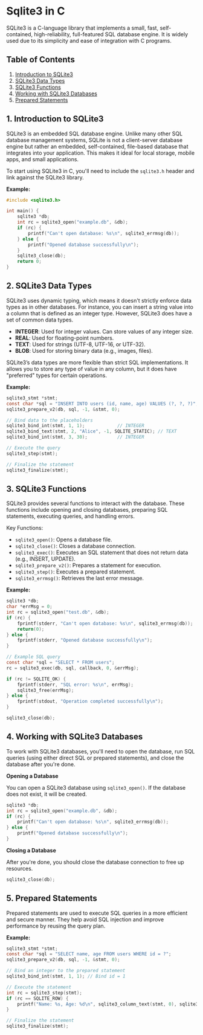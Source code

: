# Sqlite3 in C

SQLite3 is a C-language library that implements a small, fast, self-contained, high-reliability, full-featured SQL database engine. It is widely used due to its simplicity and ease of integration with C programs.

## Table of Contents

1. [Introduction to SQLite3](#1-introduction-to-sqlite3)
2. [SQLite3 Data Types](#2-sqlite3-data-types)
3. [SQLite3 Functions](#3-sqlite3-functions)
4. [Working with SQLite3 Databases](#4-working-with-sqlite3-databases)
5. [Prepared Statements](#5-prepared-statements)

## 1. Introduction to SQLite3

  SQLite3 is an embedded SQL database engine. Unlike many other SQL database management systems, SQLite is not a client-server database engine but rather an embedded, self-contained, file-based database that integrates into your application. This makes it ideal for local storage, mobile apps, and small applications.

  To start using SQLite3 in C, you'll need to include the `sqlite3.h` header and link against the SQLite3 library.

  **Example:**

  ```c
  #include <sqlite3.h>

  int main() {
      sqlite3 *db;
      int rc = sqlite3_open("example.db", &db);
      if (rc) {
          printf("Can't open database: %s\n", sqlite3_errmsg(db));
      } else {
          printf("Opened database successfully\n");
      }
      sqlite3_close(db);
      return 0;
  }
  ```

## 2. SQLite3 Data Types

  SQLite3 uses dynamic typing, which means it doesn't strictly enforce data types as in other databases. For instance, you can insert a string value into a column that is defined as an integer type. However, SQLite3 does have a set of common data types.

  - **INTEGER**: Used for integer values. Can store values of any integer size.
  - **REAL**: Used for floating-point numbers.
  - **TEXT**: Used for strings (UTF-8, UTF-16, or UTF-32).
  - **BLOB**: Used for storing binary data (e.g., images, files).
  
  SQLite3’s data types are more flexible than strict SQL implementations. It allows you to store any type of value in any column, but it does have "preferred" types for certain operations.

  **Example:**

  ```c
  sqlite3_stmt *stmt;
  const char *sql = "INSERT INTO users (id, name, age) VALUES (?, ?, ?)";
  sqlite3_prepare_v2(db, sql, -1, &stmt, 0);

  // Bind data to the placeholders
  sqlite3_bind_int(stmt, 1, 1);            // INTEGER
  sqlite3_bind_text(stmt, 2, "Alice", -1, SQLITE_STATIC); // TEXT
  sqlite3_bind_int(stmt, 3, 30);           // INTEGER

  // Execute the query
  sqlite3_step(stmt);

  // Finalize the statement
  sqlite3_finalize(stmt);
  ```

## 3. SQLite3 Functions

  SQLite3 provides several functions to interact with the database. These functions include opening and closing databases, preparing SQL statements, executing queries, and handling errors.

  Key Functions:
  
  - `sqlite3_open()`: Opens a database file.
  - `sqlite3_close()`: Closes a database connection.
  - `sqlite3_exec()`: Executes an SQL statement that does not return data (e.g., INSERT, UPDATE).
  - `sqlite3_prepare_v2()`: Prepares a statement for execution.
  - `sqlite3_step()`: Executes a prepared statement.
  - `sqlite3_errmsg()`: Retrieves the last error message.

  **Example:**

  ```c
  sqlite3 *db;
  char *errMsg = 0;
  int rc = sqlite3_open("test.db", &db);
  if (rc) {
      fprintf(stderr, "Can't open database: %s\n", sqlite3_errmsg(db));
      return(0);
  } else {
      fprintf(stderr, "Opened database successfully\n");
  }

  // Example SQL query
  const char *sql = "SELECT * FROM users";
  rc = sqlite3_exec(db, sql, callback, 0, &errMsg);

  if (rc != SQLITE_OK) {
      fprintf(stderr, "SQL error: %s\n", errMsg);
      sqlite3_free(errMsg);
  } else {
      fprintf(stdout, "Operation completed successfully\n");
  }

  sqlite3_close(db);
  ```

## 4. Working with SQLite3 Databases

  To work with SQLite3 databases, you'll need to open the database, run SQL queries (using either direct SQL or prepared statements), and close the database after you're done.

  **Opening a Database**
  
  You can open a SQLite3 database using `sqlite3_open()`. If the database does not exist, it will be created.

  ```c
  sqlite3 *db;
  int rc = sqlite3_open("example.db", &db);
  if (rc) {
      printf("Can't open database: %s\n", sqlite3_errmsg(db));
  } else {
      printf("Opened database successfully\n");
  }
  ```

  **Closing a Database**
  
  After you're done, you should close the database connection to free up resources.

  ```c
  sqlite3_close(db);
  ```

## 5. Prepared Statements

  Prepared statements are used to execute SQL queries in a more efficient and secure manner. They help avoid SQL injection and improve performance by reusing the query plan.

  **Example:**

  ```c
  sqlite3_stmt *stmt;
  const char *sql = "SELECT name, age FROM users WHERE id = ?";
  sqlite3_prepare_v2(db, sql, -1, &stmt, 0);

  // Bind an integer to the prepared statement
  sqlite3_bind_int(stmt, 1, 1); // Bind id = 1

  // Execute the statement
  int rc = sqlite3_step(stmt);
  if (rc == SQLITE_ROW) {
      printf("Name: %s, Age: %d\n", sqlite3_column_text(stmt, 0), sqlite3_column_int(stmt, 1));
  }

  // Finalize the statement
  sqlite3_finalize(stmt);
  ```
